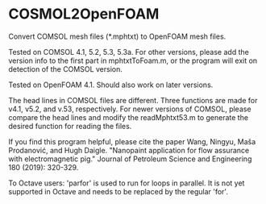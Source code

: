 # COSMOL2OpenFOAM
Convert COMSOL mesh files (*.mphtxt) to OpenFOAM mesh files. 

Tested on COMSOL 4.1, 5.2, 5.3, 5.3a. For other versions, please add the version info to the first part in mphtxtToFoam.m, or the program will exit on detection of the COMSOL version.

Tested on OpenFOAM 4.1. Should also work on later versions.

The head lines in COMSOL files are different. Three functions are made for v4.1, v5.2, and v.53, respectively. For newer versions of COMSOL, please compare the head lines and modify the readMphtxt53.m to generate the desired function for reading the files.

If you find this program helpful, please cite the paper Wang, Ningyu, Maša Prodanović, and Hugh Daigle. "Nanopaint application for flow assurance with electromagnetic pig." Journal of Petroleum Science and Engineering 180 (2019): 320-329.

To Octave users: 'parfor' is used to run for loops in parallel. It is not yet supported in Octave and needs to be replaced by the regular 'for'.
